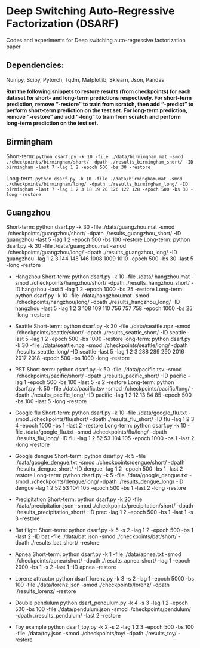 # Deep Switching Auto-Regressive Factorization (DSARF)

Codes and experiments for Deep switching auto-regressive factorization paper


## Dependencies:
Numpy, Scipy, Pytorch, Tqdm, Matplotlib, Sklearn, Json, Pandas

**Run the following snippets to restore results (from checkpoints) for each dataset for short- and long-term predictions respectively. For short-term prediction,  remove “-restore” to train from scratch, then add “-predict” to perform short-term prediction on the test set. For long-term prediction, remove “-restore” and add “-long” to train from scratch and perform long-term prediction on the test set.**

## Birmingham
Short-term: 
`python dsarf.py -k 10 -file ./data/birmingham.mat -smod ./checkpoints/birmingham/short/ -dpath ./results_birmingham_short/ -ID birmingham -last 7 -lag 1 2 -epoch 500 -bs 30 -restore`

Long-term: 
`python dsarf.py -k 10 -file ./data/birmingham.mat -smod ./checkpoints/birmingham/long/ -dpath ./results_birmingham_long/ -ID birmingham -last 7 -lag 1 2 3 18 19 20 126 127 128 -epoch 500 -bs 30 -long -restore`

## Guangzhou
Short-term: python dsarf.py -k 30 -file ./data/guangzhou.mat -smod ./checkpoints/guangzhou/short/ -dpath ./results_guangzhou_short/ -ID guangzhou -last 5 -lag 1 2 -epoch 500 -bs 100 -restore
Long-term: python dsarf.py -k 30 -file ./data/guangzhou.mat -smod ./checkpoints/guangzhou/long/ -dpath ./results_guangzhou_long/ -ID guangzhou -lag 1 2 3 144 145 146 1008 1009 1010 -epoch 500 -bs 30  -last 5 -long -restore

* Hangzhou 
Short-term: python dsarf.py -k 10 -file ./data/ hangzhou.mat -smod ./checkpoints/hangzhou/short/ -dpath ./results_hangzhou_short/ -ID hangzhou -last 5 -lag 1 2 -epoch 1000 -bs 25 -restore
Long-term: python dsarf.py -k 10 -file ./data/hangzhou.mat -smod ./checkpoints/hangzhou/long/ -dpath ./results_hangzhou_long/ -ID hangzhou -last 5 -lag 1 2 3 108 109 110 756 757 758 -epoch 1000 -bs 25 -long -restore


* Seattle
Short-term: python dsarf.py -k 30 -file ./data/seattle.npz -smod ./checkpoints/seattle/short/ -dpath ./results_seattle_short/ -ID seattle -last 5 -lag 1 2 -epoch 500 -bs 1000 -restore
long-term: python dsarf.py -k 30 -file ./data/seattle.npz -smod ./checkpoints/seattle/long/ -dpath ./results_seattle_long/ -ID seattle -last 5 -lag 1 2 3 288 289 290 2016 2017 2018 -epoch 500 -bs 1000 -long -restore

* PST
Short-term: python dsarf.py -k 50 -file ./data/pacific.tsv -smod ./checkpoints/pacific/short/ -dpath ./results_pacific_short/ -ID pacific -lag 1 -epoch 500 -bs 100 -last 5 -s 2 -restore
Long-term: python dsarf.py -k 50 -file ./data/pacific.tsv -smod ./checkpoints/pacific/long/ -dpath ./results_pacific_long/ -ID pacific -lag 1 2 12 13 84 85 -epoch 500 -bs 100 -last 5 -long -restore

* Google flu
Short-term: python dsarf.py -k 10 -file ./data/google_flu.txt -smod ./checkpoints/flu/short/ -dpath ./results_flu_short/ -ID flu -lag 1 2 3 4 -epoch 1000 -bs 1 -last 2 -restore
Long-term: python dsarf.py -k 10 -file ./data/google_flu.txt -smod ./checkpoints/flu/long/ -dpath ./results_flu_long/ -ID flu -lag 1 2 52 53 104 105 -epoch 1000 -bs 1 -last 2 -long -restore

* Google dengue
Short-term: python dsarf.py -k 5 -file ./data/google_dengue.txt -smod ./checkpoints/dengue/short/ -dpath ./results_dengue_short/ -ID dengue -lag 1 2 -epoch 500 -bs 1 -last 2 -restore
Long-term: python dsarf.py -k 5 -file ./data/google_dengue.txt -smod ./checkpoints/dengue/long/ -dpath ./results_dengue_long/ -ID dengue -lag 1 2 52 53 104 105 -epoch 500 -bs 1 -last 2 -long -restore

* Precipitation
Short-term: python dsarf.py -k 20 -file ./data/precipitation.json -smod ./checkpoints/precipitation/short/ -dpath ./results_precipitation_short/ -ID prec -lag 1 2 -epoch 500 -bs 1 -last 1 -s 3 -restore


* Bat flight
Short-term: python dsarf.py -k 5 -s 2 -lag 1 2 -epoch 500 -bs 1 -last 2 -ID bat -file ./data/bat.json -smod ./checkpoints/bat/short/ -dpath ./results_bat_short/ -restore

* Apnea
Short-term: python dsarf.py -k 1 -file ./data/apnea.txt -smod ./checkpoints/apnea/short/ -dpath ./results_apnea_short/ -lag 1 -epoch 2000 -bs 1 -s 2 -last 1 -ID apnea -restore



* Lorenz attractor
python dsarf_lorenz.py -k 3 -s 2 -lag 1 -epoch 5000 -bs 100 -file ./data/lorenz.json -smod ./checkpoints/lorenz/ -dpath ./results_lorenz/ -restore

* Double pendulum
python dsarf_pendulum.py -k 4 -s 3 -lag 1 2 -epoch 500 -bs 100 -file ./data/pendulum.json -smod ./checkpoints/pendulum/ -dpath ./results_pendulum/ -last 2 -restore

* Toy example
python dsarf_toy.py -k 2 -s 2 -lag 1 2 3 -epoch 500 -bs 100 -file ./data/toy.json -smod ./checkpoints/toy/ -dpath ./results_toy/ -restore
